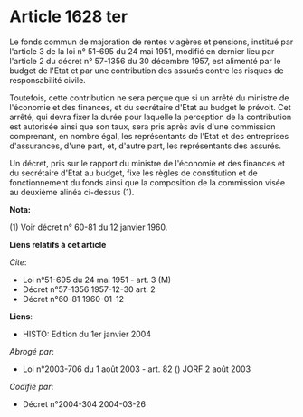# Article 1628 ter

Le fonds commun de majoration de rentes viagères et pensions, institué par l'article 3 de la loi n° 51-695 du 24 mai 1951,
modifié en dernier lieu par l'article 2 du décret n° 57-1356 du 30 décembre 1957, est alimenté par le budget de l'Etat et par
une contribution des assurés contre les risques de responsabilité civile.

Toutefois, cette contribution ne sera perçue que si un arrêté du ministre de l'économie et des finances, et du secrétaire
d'Etat au budget le prévoit. Cet arrêté, qui devra fixer la durée pour laquelle la perception de la contribution est
autorisée ainsi que son taux, sera pris après avis d'une commission comprenant, en nombre égal, les représentants de l'Etat
et des entreprises d'assurances, d'une part, et, d'autre part, les représentants des assurés.

Un décret, pris sur le rapport du ministre de l'économie et des finances et du secrétaire d'Etat au budget, fixe les règles
de constitution et de fonctionnement du fonds ainsi que la composition de la commission visée au deuxième alinéa ci-dessus
(1).

**Nota:**

(1) Voir décret n° 60-81 du 12 janvier 1960.

**Liens relatifs à cet article**

_Cite_:

  - Loi n°51-695 du 24 mai 1951 - art. 3 (M)
  - Décret n°57-1356 1957-12-30 art. 2
  - Décret n°60-81 1960-01-12

**Liens**:

  - HISTO: Edition du 1er janvier 2004

_Abrogé par_:

  - Loi n°2003-706 du 1 août 2003 - art. 82 () JORF 2 août 2003

_Codifié par_:

  - Décret n°2004-304 2004-03-26
